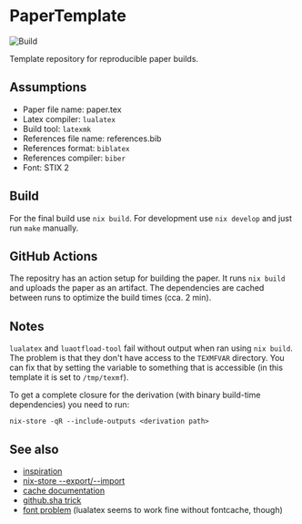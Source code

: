 # PaperTemplate
![Build](https://github.com/brokenpylons/PaperTemplate/workflows/Build/badge.svg)

Template repository for reproducible paper builds.

## Assumptions
- Paper file name: paper.tex
- Latex compiler: ```lualatex```
- Build tool: ```latexmk```
- References file name: references.bib
- References format: ```biblatex```
- References compiler: ```biber```
- Font: STIX 2

## Build
For the final build use ```nix build```.
For development use ```nix develop``` and just run ```make``` manually.

## GitHub Actions
The repositry has an action setup for building the paper.
It runs ```nix build``` and uploads the paper as an artifact.
The dependencies are cached between runs to optimize the build times (cca. 2 min).

## Notes
```lualatex``` and ```luaotfload-tool``` fail without output when ran using ```nix build```.
The problem is that they don't have access to the ```TEXMFVAR``` directory.
You can fix that by setting the variable to something that is accessible (in this template it is set to ```/tmp/texmf```).

To get a complete closure for the derivation (with binary build-time dependencies) you need to run:
```
nix-store -qR --include-outputs <derivation path>
```

## See also
- [inspiration](https://github.com/dnadales/nix-latex-template)
- [nix-store --export/--import](https://nixos.org/nix/manual/#refsec-nix-store-export)
- [cache documentation](https://help.github.com/en/actions/configuring-and-managing-workflows/caching-dependencies-to-speed-up-workflows)
- [github.sha trick](https://github.community/t5/GitHub-Actions/Understanding-Cache-Action-keys/td-p/44842)
- [font problem](https://github.com/NixOS/nixpkgs/issues/24485) (lualatex seems to work fine without fontcache, though)
